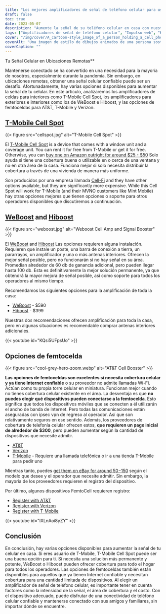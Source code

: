 ```yaml
---
title: "Los mejores amplificadores de señal de teléfono celular para uso doméstico"
draft: false
toc: true
date: 2023-05-07
description: "Aumente la señal de su teléfono celular en casa con nuestras mejores opciones para una conectividad confiable y cobertura para todo el hogar."
tags: ["Amplificadores de señal de teléfono celular", "Impulso web", "Hiboost", "Conectividad en el hogar", "Cobertura de teléfono celular", "Femtocelda", "Amplificadores de señal celular", "Amplificadores de señal inalámbrica", "Dispositivos de refuerzo de señal", "Conectividad móvil", "Recepción de teléfonos celulares", "Internet en el hogar", "Amplificadores inalámbricos", "Electrónica", "Mejoras para el hogar", "telecomunicaciones", "Tecnología", "Hogares inteligentes", "Llamadas Wi-Fi", "Red móvil"]
cover: "/img/cover/A_cartoon-style_image_of_a_person_holding_a_cell_phone.png"
coverAlt: "Una imagen de estilo de dibujos animados de una persona sosteniendo un teléfono celular y de pie junto a un amplificador con barras de señal en aumento."
coverCaption: ""
---
```

 Tu Señal Celular en Ubicaciones Remotas**

Mantenerse conectado se ha convertido en una necesidad para la mayoría de nosotros, especialmente durante la pandemia. Sin embargo, en ubicaciones remotas, obtener una señal celular confiable puede ser un desafío. Afortunadamente, hay varias opciones disponibles para aumentar la señal de tu celular. En este artículo, analizaremos los amplificadores de celdas para interiores como T-Mobile Cell Spot, los amplificadores para exteriores e interiores como los de WeBoost e Hiboost, y las opciones de femtoceldas para AT&T, T-Mobile y Verizon.

## [T-Mobile Cell Spot](https://amzn.to/41cXppc)

{{< figure src="cellspot.jpg" alt="T-Mobile Cell Spot" >}}

El [T-Mobile Cell Spot](https://amzn.to/41cXppc) is a device that comes with a window unit and a coverage unit. You can rent it for free from T-Mobile or get it for free. Otherwise, you can [buy one on Amazon outright for around $25 - $50](https://amzn.to/41cXppc) Solo ayuda si tiene una cobertura buena o utilizable en o cerca de una ventana y no en otra área de la casa. Funciona mejor si solo necesita distribuir la cobertura a través de una vivienda de manera más uniforme.

Son producidos por una empresa llamada [Cell-Fi](https://nextivityinc.com/products/) and they have other options available, but they are significantly more expensive. While this Cell Spot will work for T-Mobile (and their MVNO customers like Mint Mobile) hay otras opciones mejores que tienen opciones o soporte para otros operadores disponibles que discutiremos a continuación.

## [WeBoost](https://amzn.to/42chuNG) and [Hiboost](https://amzn.to/3NPsSL6)

{{< figure src="weboost.jpg" alt="Weboost Cell Amp and Signal Booster" >}}

El [WeBoost](https://amzn.to/42chuNG) and [Hiboost](https://amzn.to/3NPsSL6) Las opciones requieren alguna instalación. Requieren que instale un poste, una barra de conexión a tierra, un pararrayos, un amplificador y una o más antenas interiores. Ofrecen la mejor señal posible, pero no funcionarán si no hay señal en su área. Promedian alrededor de 60 db de ganancia adicional, pero pueden llegar hasta 100 db. Esta es definitivamente la mejor solución permanente, ya que obtendrá la mayor mejora de señal posible, así como soporte para todos los operadores al mismo tiempo.

Recomendamos las siguientes opciones para la amplificación de toda la casa:

- [WeBoost](https://amzn.to/42chuNG) - $590
- [Hiboost](https://amzn.to/3NPsSL6) - $399

Nuestras dos recomendaciones ofrecen amplificación para toda la casa, pero en algunas situaciones es recomendable comprar antenas interiores adicionales.

{{< youtube id="KQsi5UFpsUo" >}}

## Opciones de femtocelda

{{< figure src="cool-grey-hero-zoom.webp" alt="AT&T Cell Booster" >}}

**Las opciones de femtoceldas son excelentes si necesita cobertura celular y ya tiene Internet confiable** o su proveedor no admite llamadas Wi-Fi.
Actúan como tu propia torre celular en miniatura.
Funcionan mejor cuando no tienes cobertura celular existente en el área.
La desventaja es que **no puedes elegir qué dispositivos pueden conectarse a la femtocelda**. Esto significa que todos los dispositivos móviles que se conecten a él utilizarán el ancho de banda de Internet. Pero todas las comunicaciones están aseguradas con ipsec vpn de regreso al operador. Así que son relativamente seguros en ese sentido.
Además, los proveedores de cobertura de telefonía celular ofrecen estos, **que requieren un pago inicial de alrededor de $300**, pero pueden aumentar según la cantidad de dispositivos que necesite admitir.
 
- [AT&T](https://www.att.com/buy/accessories/Specialty-Items/att-cell-booster.html)
- [Verizon](https://www.verizon.com/products/verizon-lte-network-extender/)
- [T-Mobile](https://www.t-mobile.com/support/coverage/4g-lte-cellspot) - Requiere una llamada telefónica o ir a una tienda T-Mobile para pedir uno

Mientras tanto, puedes [get them on eBay for around $50-$150](https://www.ebay.com/sch/i.html?_nkw=femtocell) según el modelo que desee y el operador que necesite admitir. Sin embargo, la mayoría de los proveedores requieren el registro del dispositivo.

Por último, algunos dispositivos FemtoCell requieren registro:

- [Register with AT&T](https://www.att.com/device-support/article/wireless/KM1458172/ATT/ATTSS2FII)
- [Register with Verizon](https://www.verizonwireless.com/content/wcms/overlays/register-signal-booster.html)
- [Register with T-Mobile](https://www.t-mobile.com/support/coverage/4g-lte-cellspot)

{{< youtube id="IXLnAoi8yZY" >}}

## Conclusión

En conclusión, hay varias opciones disponibles para aumentar la señal de tu celular en casa. Si eres usuario de T-Mobile, T-Mobile Cell Spot puede ser una buena opción para ti. Si necesita una solución más permanente y potente, WeBoost o Hiboost pueden ofrecer cobertura para todo el hogar para todos los operadores. Las opciones de femtoceldas también están disponibles para aquellos que ya tienen Internet confiable y necesitan cobertura para una cantidad limitada de dispositivos. Al elegir un amplificador de señal de teléfono celular, es importante tener en cuenta factores como la intensidad de la señal, el área de cobertura y el costo. Con el dispositivo adecuado, puede disfrutar de una conectividad de teléfono celular confiable y mantenerse conectado con sus amigos y familiares, sin importar dónde se encuentre.
